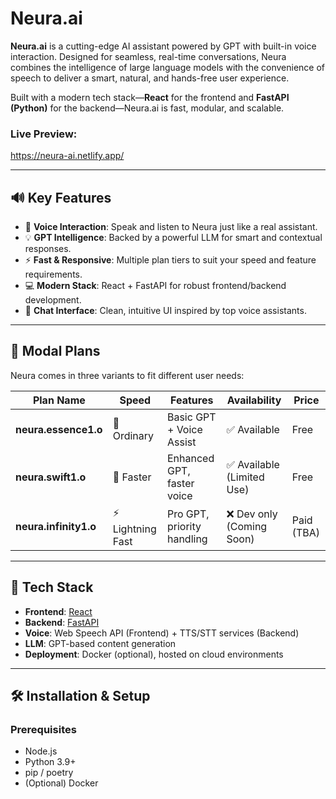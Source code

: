 # Neura.ai

**Neura.ai** is a cutting-edge AI assistant powered by GPT with built-in voice interaction. Designed for seamless, real-time conversations, Neura combines the intelligence of large language models with the convenience of speech to deliver a smart, natural, and hands-free user experience.

Built with a modern tech stack—**React** for the frontend and **FastAPI (Python)** for the backend—Neura.ai is fast, modular, and scalable.

### Live Preview:
https://neura-ai.netlify.app/

---

## 🔊 Key Features

- 🎤 **Voice Interaction**: Speak and listen to Neura just like a real assistant.
- 💡 **GPT Intelligence**: Backed by a powerful LLM for smart and contextual responses.
- ⚡ **Fast & Responsive**: Multiple plan tiers to suit your speed and feature requirements.
- 💻 **Modern Stack**: React + FastAPI for robust frontend/backend development.
- 🎨 **Chat Interface**: Clean, intuitive UI inspired by top voice assistants.

---

## 🧠 Modal Plans

Neura comes in three variants to fit different user needs:

| Plan Name            | Speed            | Features                   | Availability              | Price         |
|----------------------|------------------|----------------------------|---------------------------|---------------|
| **neura.essence1.o** | 🐢 Ordinary       | Basic GPT + Voice Assist   | ✅ Available               | Free          |
| **neura.swift1.o**   | 🚀 Faster         | Enhanced GPT, faster voice | ✅ Available (Limited Use) | Free          |
| **neura.infinity1.o**| ⚡ Lightning Fast | Pro GPT, priority handling | ❌ Dev only (Coming Soon)  | Paid (TBA)    |

---

## 🚀 Tech Stack

- **Frontend**: [React](https://reactjs.org/)
- **Backend**: [FastAPI](https://fastapi.tiangolo.com/)
- **Voice**: Web Speech API (Frontend) + TTS/STT services (Backend)
- **LLM**: GPT-based content generation
- **Deployment**: Docker (optional), hosted on cloud environments

---

## 🛠️ Installation & Setup

### Prerequisites

- Node.js
- Python 3.9+
- pip / poetry
- (Optional) Docker

